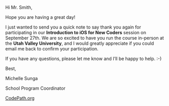 Hi Mr. Smith,

Hope you are having a great day! 

I just wanted to send you a quick note to say thank you again for participating in our **Introduction to iOS for New Coders** session on September 27th. We are so excited to have you run the course in-person at the **Utah Valley University**, and I would greatly appreciate if you could email me back to confirm your participation.

If you have any questions, please let me know and I’ll be happy to help. :-)


Best,

Michelle Sunga

School Program Coordinator

[CodePath.org](https://codepath.org/)
